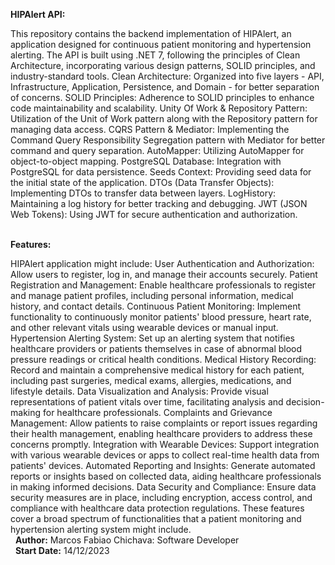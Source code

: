 **HIPAlert API:**<br>

This repository contains the backend implementation of HIPAlert, an application designed for continuous patient monitoring and hypertension alerting. 
The API is built using .NET 7, following the principles of Clean Architecture, incorporating various design patterns, SOLID principles, and industry-standard tools.
Clean Architecture: Organized into five layers - API, Infrastructure, Application, Persistence, and Domain - for better separation of concerns.
SOLID Principles: Adherence to SOLID principles to enhance code maintainability and scalability.
Unity Of Work & Repository Pattern: Utilization of the Unit of Work pattern along with the Repository pattern for managing data access.
CQRS Pattern & Mediator: Implementing the Command Query Responsibility Segregation pattern with Mediator for better command and query separation.
AutoMapper: Utilizing AutoMapper for object-to-object mapping.
PostgreSQL Database: Integration with PostgreSQL for data persistence.
Seeds Context: Providing seed data for the initial state of the application.
DTOs (Data Transfer Objects): Implementing DTOs to transfer data between layers.
LogHistory: Maintaining a log history for better tracking and debugging.
JWT (JSON Web Tokens): Using JWT for secure authentication and authorization.
 <br> 

**Features:** <br>

HIPAlert application might include:
User Authentication and Authorization: Allow users to register, log in, and manage their accounts securely.
Patient Registration and Management: Enable healthcare professionals to register and manage patient profiles, including personal information, medical history, and contact details.
Continuous Patient Monitoring: Implement functionality to continuously monitor patients' blood pressure, heart rate, and other relevant vitals using wearable devices or manual input.
Hypertension Alerting System: Set up an alerting system that notifies healthcare providers or patients themselves in case of abnormal blood pressure readings or critical health conditions.
Medical History Recording: Record and maintain a comprehensive medical history for each patient, including past surgeries, medical exams, allergies, medications, and lifestyle details.
Data Visualization and Analysis: Provide visual representations of patient vitals over time, facilitating analysis and decision-making for healthcare professionals.
Complaints and Grievance Management: Allow patients to raise complaints or report issues regarding their health management, enabling healthcare providers to address these concerns promptly.
Integration with Wearable Devices: Support integration with various wearable devices or apps to collect real-time health data from patients' devices.
Automated Reporting and Insights: Generate automated reports or insights based on collected data, aiding healthcare professionals in making informed decisions.
Data Security and Compliance: Ensure data security measures are in place, including encryption, access control, and compliance with healthcare data protection regulations.
These features cover a broad spectrum of functionalities that a patient monitoring and hypertension alerting system might include.
<br> 
**Author:** Marcos Fabiao Chichava: Software Developer
<br> 
**Start Date:** 14/12/2023 
